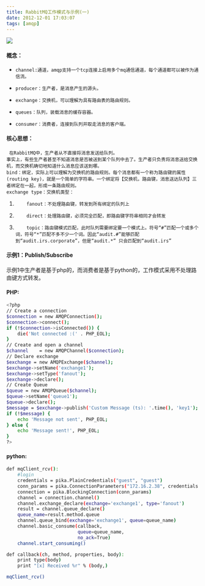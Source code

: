 ```yaml
---
title: RabbitMQ工作模式与示例(一)
date: 2012-12-01 17:03:07
tags: [amqp]
---
```

![](https://static.yexiwei.com/wp-content/uploads/2012/12/1AE02B9AEE4C25FDA5A78996DCEFCBCC020ACD05049E_362_154.png)
#### 概念：
*     channel:通道，amqp支持一个tcp连接上启用多个mq通信通道，每个通道都可以被作为通信流。
*     producer：生产者，是消息产生的源头。
*     exchange：交换机，可以理解为具有路由表的路由规则。
*     queues：队列，装载消息的缓存容器。
*     consumer：消费者，连接到队列并取走消息的客户端。
#### 核心思想：
	 在RabbitMQ中，生产者从不直接将消息发送给队列。
    事实上，有些生产者甚至不知道消息是否被送到某个队列中去了。生产者只负责将消息送给交换机，而交换机确切地知道什么消息应该送到哪。
    bind：绑定，实际上可以理解为交换机的路由规则。每个消息都有一个称为路由键的属性(routing key)，就是一个简单的字符串。一个绑定将【交换机，路由键，消息送达队列】三者绑定在一起，形成一条路由规则。
    exchange type：交换机类型：
1.         fanout：不处理路由键，转发到所有绑定的队列上
1.         direct：处理路由键，必须完全匹配，即路由键字符串相同才会转发
1.         topic：路由键模式匹配，此时队列需要绑定要一个模式上。符号“#”匹配一个或多个词，符号“*”匹配不多不少一个词。因此“audit.#”能够匹配到“audit.irs.corporate”，但是“audit.*” 只会匹配到“audit.irs”
<!--more--->
#### 示例1：Publish/Subscribe
示例1中生产者是基于php的，而消费者是基于python的，工作模式采用不处理路由键方式转发。
#### PHP:
```bash
<?php
// Create a connection
$connection = new AMQPConnection();
$connection->connect();
if (!$connection->isConnected()) {
    die('Not connected :(' . PHP_EOL);
}
// Create and open a channel
$channel    = new AMQPChannel($connection);
// Declare exchange
$exchange = new AMQPExchange($channel);
$exchange->setName('exchange1');
$exchange->setType('fanout');
$exchange->declare();
// Create Queue
$queue = new AMQPQueue($channel);
$queue->setName('queue1');
$queue->declare();
$message = $exchange->publish('Custom Message (ts): '.time(), 'key1');
if (!$message) {
    echo 'Message not sent', PHP_EOL;
} else {
    echo 'Message sent!', PHP_EOL;
}
?>
```
#### python:
```bash
def mqClient_rcv():
    #login
    credentials = pika.PlainCredentials("guest", "guest")
    conn_params = pika.ConnectionParameters("172.16.2.38", credentials = credentials)
    connection = pika.BlockingConnection(conn_params)
    channel = connection.channel()
    channel.exchange_declare(exchange='exchange1', type='fanout')
    result = channel.queue_declare()
    queue_name=result.method.queue
    channel.queue_bind(exchange='exchange1', queue=queue_name)
    channel.basic_consume(callback,
                          queue=queue_name,
                          no_ack=True)
    channel.start_consuming()

def callback(ch, method, properties, body):
    print type(body)
    print "[x] Received %r" % (body,)

mqClient_rcv()
```

